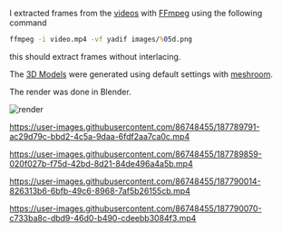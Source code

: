 I extracted frames from the [videos](videos) with [FFmpeg](https://github.com/FFmpeg/FFmpeg) using the following command 
```cmd
ffmpeg -i video.mp4 -vf yadif images/%05d.png
```

this should extract frames without interlacing.

The [3D Models](texturedMeshes) were generated using default settings with [meshroom](https://github.com/alicevision/meshroom).

The render was done in Blender.

![render](render/render.png)


https://user-images.githubusercontent.com/86748455/187789791-ac29d79c-bbd2-4c5a-9daa-6fdf2aa7ca0c.mp4



https://user-images.githubusercontent.com/86748455/187789859-020f027b-f75d-42bd-8d21-84de496a4a5b.mp4



https://user-images.githubusercontent.com/86748455/187790014-826313b6-6bfb-49c6-8968-7af5b26155cb.mp4



https://user-images.githubusercontent.com/86748455/187790070-c733ba8c-dbd9-46d0-b490-cdeebb3084f3.mp4

